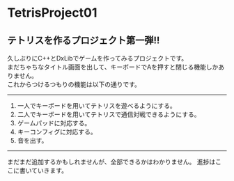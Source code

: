 # TetrisProject01
<h2>テトリスを作るプロジェクト第一弾!!</h2>

久しぶりにC++とDxLibでゲームを作ってみるプロジェクトです。<br>
まだちゃちなタイトル画面を出して、キーボードでAを押すと閉じる機能しかありません。<br>
これからつけるつもりの機能は以下の通りです。<br>
<hr>
<ol>
<li>一人でキーボードを用いてテトリスを遊べるようにする。</li>
<li>二人でキーボードを用いてテトリスで通信対戦できるようにする。</li>
<li>ゲームパッドに対応する。</li>
<li>キーコンフィグに対応する。</li>
<li>音を出す。</li>
</ol>
<hr>
まだまだ追加するかもしれませんが、全部できるかはわかりません。
進捗はここに書いていきます。
